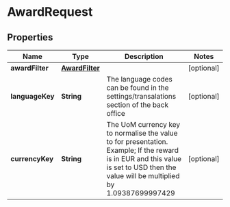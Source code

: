 

# AwardRequest



## Properties

| Name | Type | Description | Notes |
|------------ | ------------- | ------------- | -------------|
|**awardFilter** | [**AwardFilter**](AwardFilter.md) |  |  [optional] |
|**languageKey** | **String** | The language codes can be found in the settings/transalations section of the back office |  [optional] |
|**currencyKey** | **String** | The UoM currency key to normalise the value to for presentation. Example; If the reward is in EUR and this value is set to USD then the value will be multiplied by 1.09387699997429 |  [optional] |



